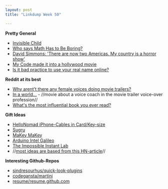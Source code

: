```yaml
---
layout: post
title: "Linkdump Week 50"

---
```


**Pretty General**
 - [Invisible Child](http://www.nytimes.com/projects/2013/invisible-child)
 - [Who says Math Has to Be Boring?](http://www.nytimes.com/2013/12/08/opinion/sunday/who-says-math-has-to-be-boring.html?hp&rref=opinion&_r=1&)
 - [David Simmons: 'There are now two Americas. My country is a horror show'](http://www.theguardian.com/world/2013/dec/08/david-simon-capitalism-marx-two-americas-wire)
 - [My Code made it into a hollywood movie](http://hackoftheday.securitytube.net/2013/04/my-code-made-it-to-hollywood-movie.html)
 - [Is it bad practice to use your real name online?](http://security.stackexchange.com/questions/46569/is-it-bad-practice-to-use-your-real-name-online)


**Reddit at its best**
 - [Why arent't there any female voices doing movie trailers?](http://www.reddit.com/r/AskReddit/comments/1sciki/why_arent_there_any_female_voices_doing_movie/)
 - [In a world...](http://www.imdb.com/title/tt2294677/) - //movie about a voice coach in the movie trailer voice-over profession//
 - [What's the most influential book you ever read?](http://www.reddit.com/r/books/comments/1sd1bw/whats_the_most_influential_book_you_ever_read/)

**Gift Ideas**
 - [HelloNomad iPhone-Cables in Card/Key-size](http://www.hellonomad.com/)
 - [Sugru](http://sugru.com/)
 - [MaKey MaKey](http://www.makeymakey.com/)
 - [Arduino Intel Galileo](http://arduino.cc/en/ArduinoCertified/IntelGalileo)
 - [The Impossible Instant Lab](https://www.the-impossible-project.com/projects/camera/iil/)
 - //[most ideas are based from this HN-article](https://news.ycombinator.com/item?id=6870399)//

**Interesting Github-Repos**
 - [sindresourhus/quick-look-plugins](https://github.com/sindresorhus/quick-look-plugins)
 - [codegansta/martini](https://github.com/codegangsta/martini)
 - [resume/resume.github.com](https://github.com/resume/resume.github.com)
